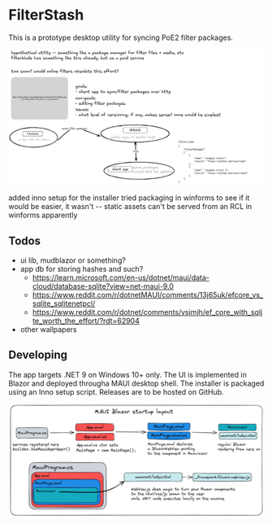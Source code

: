 # FilterStash

This is a prototype desktop utility for syncing PoE2 filter packages.

![general idea](./general-idea.png)

added inno setup for the installer
tried packaging in winforms to see if it would be easier, it wasn't -- static assets can't be served from an RCL in winforms apparently

## Todos
- ui lib, mudblazor or something?
- app db for storing hashes and such?
	- https://learn.microsoft.com/en-us/dotnet/maui/data-cloud/database-sqlite?view=net-maui-9.0
	- https://www.reddit.com/r/dotnetMAUI/comments/13j65uk/efcore_vs_sqlite_sqlitenetpcl/
	- https://www.reddit.com/r/dotnet/comments/vsjmjh/ef_core_with_sqlite_worth_the_effort/?rdt=62904
-  other wallpapers

## Developing

The app targets .NET 9 on Windows 10+ only. The UI is implemented in Blazor and deployed througha MAUI desktop shell. The installer is packaged using an Inno setup script. Releases are to be hosted on GitHub.

![app structure](./app-structure.png)
